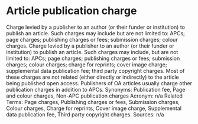 # Article publication charge
Charge levied by a publisher to an author (or their funder or institution) to publish an article. Such charges may include but are not limited to: APCs; page charges; publishing charges or fees; submission charges; colour charges.
Charge levied by a publisher to an author (or their funder or institution) to publish an article. Such charges may include, but are not limited to: APCs; page charges; publishing charges or fees; submission charges; colour charges; charge for reprints; cover image charge; supplemental data publication fee; third party copyright charges. Most of these charges are not related (either directly or indirectly) to the article being published open access. Publishers of OA articles usually charge other publication charges in addition to APCs.
Synonyms: Publication fee, Page and colour charges, Non-APC publication charges
Acronym: n/a
Related Terms: Page charges, Publishing charges or fees, Submission charges, Colour charges, Charge for reprints, Cover image charge, Supplemental data publication fee, Third party copyright charges.
Sources: n/a
